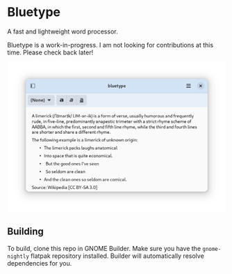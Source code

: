 # Bluetype
A fast and lightweight word processor.

Bluetype is a work-in-progress. I am not looking for contributions at this
time. Please check back later!

![Screenshot of Bluetype UI](data/screenshot.png)

## Building
To build, clone this repo in GNOME Builder. Make sure you have the
`gnome-nightly` flatpak repository installed. Builder will automatically
resolve dependencies for you.
